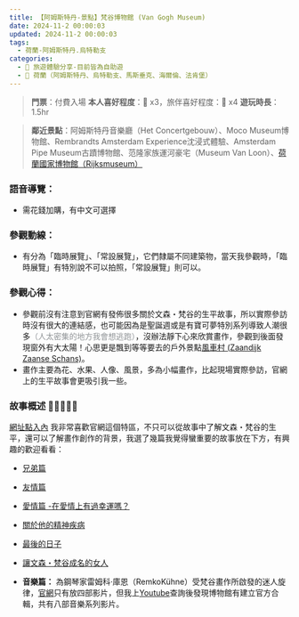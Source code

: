 ```yaml
---
title: 【阿姆斯特丹-景點】梵谷博物館 (Van Gogh Museum)
date: 2024-11-2 00:00:03
updated: 2024-11-2 00:00:03
tags:
  - 荷蘭-阿姆斯特丹.烏特勒支
categories: 
  - 🌴 旅遊體驗分享-目前皆為自助遊
  - 🥥 荷蘭（阿姆斯特丹、烏特勒支、馬斯垂克、海爾倫、法肯堡）
---
```

>**門票**：付費入場
>**本人喜好程度**：🌝 x3，旅伴喜好程度：🌝 x4
>**遊玩時長**：1.5hr
<!-- more -->
>**鄰近景點**：阿姆斯特丹音樂廳（Het Concertgebouw）、Moco Museum博物館、Rembrandts Amsterdam Experience沈浸式體驗、Amsterdam Pipe Museum古蹟博物館、范隆家族運河豪宅（Museum Van Loon）、[荷蘭國家博物館（Rijksmuseum）](https://taoudjiji.github.io/blog/nethland/N-spot/Rijksmuseum/?highlight=%E8%8D%B7%E8%98%AD%E5%9C%8B%E5%AE%B6%E5%8D%9A%E7%89%A9%E9%A4%A8)

### 語音導覽： 
+ 需花錢加購，有中文可選擇
 
### 參觀動線：
+ 有分為「臨時展覽」、「常設展覽」，它們隸屬不同建築物，當天我參觀時，「臨時展覽」有特別說不可以拍照，「常設展覽」則可以。

### 參觀心得：
+ 參觀前沒有注意到官網有發佈很多關於文森・梵谷的生平故事，所以實際參訪時沒有很大的連結感，也可能因為是聖誕週或是有寶可夢特別系列導致人潮很多<font color=#909497>（人太密集的地方我會想逃跑）</font>，沒辦法靜下心來欣賞畫作，參觀到後面發現窗外有大太陽！心思更是飄到等等要去的戶外景點[風車村 (Zaandijk Zaanse Schans)](https://taoudjiji.github.io/blog/nethland/N-spot/Zaanse%20Schans%20/?highlight=%E9%A2%A8%E8%BB%8A%E6%9D%91)。
+ 畫作主要為花、水果、人像、風景，多為小幅畫作，比起現場實際參訪，官網上的生平故事會更吸引我一些。

### 故事概述 🌟🌟🌟🌟🌟
[網址點入內](https://www.vangoghmuseum.nl/en/art-and-stories/stories/stories-overview)
我非常喜歡官網這個特區，不只可以從故事中了解文森・梵谷的生平，還可以了解畫作創作的背景，我選了幾篇我覺得蠻重要的故事放在下方，有興趣的歡迎看看：
+ [兄弟篇](https://www.vangoghmuseum.nl/en/art-and-stories/stories/all-stories/the-brothers-vincent-and-theo)
 
+ [友情篇](https://www.vangoghmuseum.nl/en/stories/friendships-for-better-and-for-worse)

+ [愛情篇 -在愛情上有過幸運嗎？](https://www.vangoghmuseum.nl/en/stories/his-unrequited-loves#0)

+ [關於他的精神疾病]( https://www.vangoghmuseum.nl/en/art-and-stories/stories/vincents-illness-and-the-healing-power-of-art)

+ [最後的日子](https://www.vangoghmuseum.nl/en/art-and-stories/stories/the-last-days-of-vincent-van-gogh)

+ [讓文森・梵谷成名的女人]( https://www.vangoghmuseum.nl/en/art-and-stories/stories/the-woman-who-made-vincent-famous)

+ **音樂篇：** 
為鋼琴家雷姆科·庫恩（RemkoKühne）受梵谷畫作所啟發的迷人旋律，[官網](https://www.vangoghmuseum.nl/en/art-and-stories/van-gogh-and-music)只有放四部影片，但我上[Youtube](https://www.youtube.com/watch?v=XbfaqDJVx8s&list=PLp9bGKxyieV1R6oh9PIiSy-AGHkXCfMgz&ab_channel=VanGoghMuseum)查詢後發現博物館有建立官方合輯，共有八部音樂系列影片。